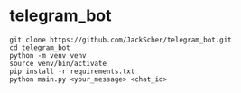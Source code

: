 # telegram_bot
    git clone https://github.com/JackScher/telegram_bot.git
    cd telegram_bot
    python -m venv venv
    source venv/bin/activate
    pip install -r requirements.txt
    python main.py <your_message> <chat_id>
